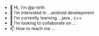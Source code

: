 - 👋 Hi, I’m @p-tirth
- 👀 I’m interested in ...android develepment
- 🌱 I’m currently learning ...java , c++
- 💞️ I’m looking to collaborate on ...
- 📫 How to reach me ...

<!---
p-tirth/p-tirth is a ✨ special ✨ repository because its `README.md` (this file) appears on your GitHub profile.
You can click the Preview link to take a look at your changes.
--->
